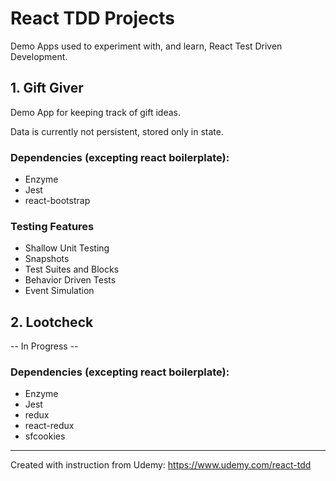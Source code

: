 # React TDD Projects
Demo Apps used to experiment with, and learn, React Test Driven Development.

## 1.  Gift Giver
Demo App for keeping track of gift ideas.

Data is currently not persistent, stored only in state.

### Dependencies (excepting react boilerplate):
 - Enzyme
 - Jest
 - react-bootstrap

### Testing Features
 - Shallow Unit Testing
 - Snapshots
 - Test Suites and Blocks
 - Behavior Driven Tests
 - Event Simulation


## 2.  Lootcheck 
-- In Progress --

### Dependencies (excepting react boilerplate):
 - Enzyme
 - Jest
 - redux
 - react-redux
 - sfcookies


---
Created with instruction from Udemy:
https://www.udemy.com/react-tdd